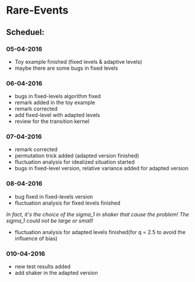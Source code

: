 # Rare-Events

## Scheduel:

### 05-04-2016
	
* Toy example finished (fixed levels & adaptive levels) 
* maybe there are some bugs in fixed levels

### 06-04-2016

* bugs in fixed-levels algorithm fixed
* remark added in the toy example
* remark corrected
* add fixed-level with adapted levels
* review for the transition kernel

### 07-04-2016

* remark corrected
* permutation trick added (adapted version finished)
* fluctuation analysis for idealized situation started
* bugs in fixed-level version, relative variance added for adapted version

### 08-04-2016
* bug fixed in fixed-levels version
* fluctuation analysis for fixed levels finished

*In fact, it's the choice of the sigma_1 in shaker that cause the problem! The sigma_1 could not be large or small!*

* fluctuation analysis for adapted levels finished(for q = 2.5 to avoid the influence of bias)

### 010-04-2016

* new test results added
* add shaker in the adapted version

 
 


